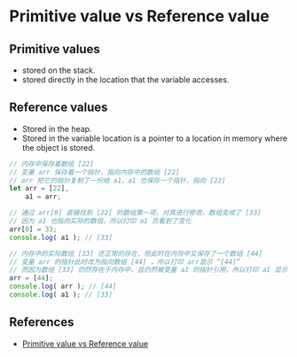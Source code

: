 # Primitive value vs Reference value

## Primitive values
* stored on the stack.
* stored directly in the location that the variable accesses.

## Reference values
* Stored in the heap.
* Stored in the variable location is a pointer to a location in memory where the
object is stored.


```js
// 内存中保存着数组 [22]
// 变量 arr 保存着一个指针，指向内存中的数组 [22]
// arr 把它的指针复制了一份给 a1，a1 也保存一个指针，指向 [22]
let arr = [22],
    a1 = arr;

// 通过 arr[0] 直接找到 [22] 的数组第一项，对其进行修改，数组变成了 [33]
// 因为 a1 也指向实际的数组，所以打印 a1 页看到了变化
arr[0] = 33;
console.log( a1 ); // [33]

// 内存中的实际数组 [33] 还正常的存在，但此时在内存中又保存了一个数组 [44]
// 变量 arr 的指针此时改为指向数组 [44] ，所以打印 arr显示 “[44]”
// 而因为数组 [33] 仍然存在于内存中，且仍然被变量 a1 的指针引用，所以打印 a1 显示 “[33]”
arr = [44];
console.log( arr ); // [44]
console.log( a1 ); // [33]
```


## References
* [Primitive value vs Reference value](https://stackoverflow.com/questions/13266616/primitive-value-vs-reference-value)
